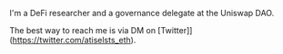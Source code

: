 I'm a DeFi researcher and a governance delegate at the Uniswap DAO.

The best way to reach me is via DM on [Twitter]](https://twitter.com/atiselsts_eth).
